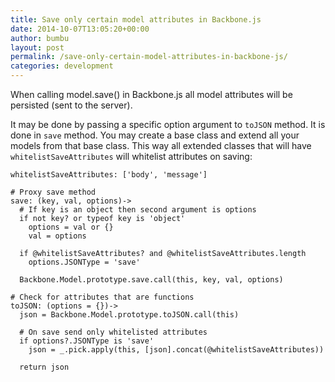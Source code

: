 ```yaml
---
title: Save only certain model attributes in Backbone.js
date: 2014-10-07T13:05:20+00:00
author: bumbu
layout: post
permalink: /save-only-certain-model-attributes-in-backbone-js/
categories: development
---
```

When calling model.save() in Backbone.js all model attributes will be persisted (sent to the server).

It may be done by passing a specific option argument to <code>toJSON</code> method. It is done in <code>save</code> method. You may create a base class and extend all your models from that base class. This way all extended classes that will have <code>whitelistSaveAttributes</code> will whitelist attributes on saving:
<pre class="language-coffeescript line-numbers"><code>whitelistSaveAttributes: ['body', 'message']

# Proxy save method
save: (key, val, options)-&gt;
  # If key is an object then second argument is options
  if not key? or typeof key is 'object'
    options = val or {}
    val = options

  if @whitelistSaveAttributes? and @whitelistSaveAttributes.length
    options.JSONType = 'save'

  Backbone.Model.prototype.save.call(this, key, val, options)

# Check for attributes that are functions
toJSON: (options = {})-&gt;
  json = Backbone.Model.prototype.toJSON.call(this)

  # On save send only whitelisted attributes
  if options?.JSONType is 'save'
    json = _.pick.apply(this, [json].concat(@whitelistSaveAttributes))

  return json</code></pre>
